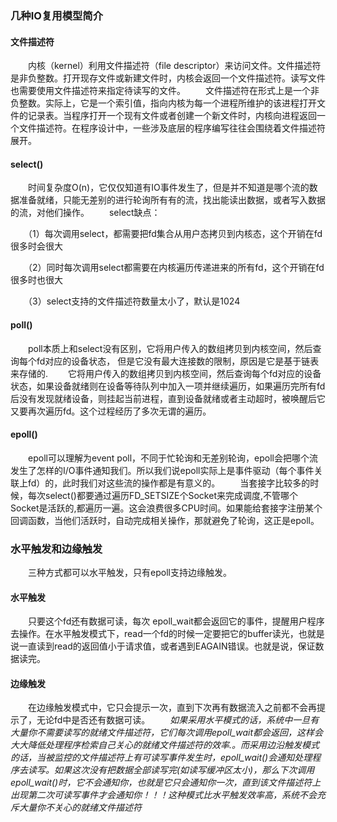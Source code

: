 ### 几种IO复用模型简介
#### 文件描述符
　　内核（kernel）利用文件描述符（file descriptor）来访问文件。文件描述符是非负整数。打开现存文件或新建文件时，内核会返回一个文件描述符。读写文件也需要使用文件描述符来指定待读写的文件。
　　文件描述符在形式上是一个非负整数。实际上，它是一个索引值，指向内核为每一个进程所维护的该进程打开文件的记录表。当程序打开一个现有文件或者创建一个新文件时，内核向进程返回一个文件描述符。在程序设计中，一些涉及底层的程序编写往往会围绕着文件描述符展开。
#### select()
　　时间复杂度O(n)，它仅仅知道有IO事件发生了，但是并不知道是哪个流的数据准备就绪，只能无差别的进行轮询所有有的流，找出能读出数据，或者写入数据的流，对他们操作。
　　select缺点：
    
　　（1）每次调用select，都需要把fd集合从用户态拷贝到内核态，这个开销在fd很多时会很大
    
　　（2）同时每次调用select都需要在内核遍历传递进来的所有fd，这个开销在fd很多时也很大
    
　　（3）select支持的文件描述符数量太小了，默认是1024
#### poll()
　　poll本质上和select没有区别，它将用户传入的数组拷贝到内核空间，然后查询每个fd对应的设备状态， 但是它没有最大连接数的限制，原因是它是基于链表来存储的.
　　它将用户传入的数组拷贝到内核空间，然后查询每个fd对应的设备状态，如果设备就绪则在设备等待队列中加入一项并继续遍历，如果遍历完所有fd后没有发现就绪设备，则挂起当前进程，直到设备就绪或者主动超时，被唤醒后它又要再次遍历fd。这个过程经历了多次无谓的遍历。
#### epoll()
　　epoll可以理解为event poll，不同于忙轮询和无差别轮询，epoll会把哪个流发生了怎样的I/O事件通知我们。所以我们说epoll实际上是事件驱动（每个事件关联上fd）的，此时我们对这些流的操作都是有意义的。
　　当套接字比较多的时候，每次select()都要通过遍历FD_SETSIZE个Socket来完成调度,不管哪个Socket是活跃的,都遍历一遍。这会浪费很多CPU时间。如果能给套接字注册某个回调函数，当他们活跃时，自动完成相关操作，那就避免了轮询，这正是epoll。

### 水平触发和边缘触发
　　三种方式都可以水平触发，只有epoll支持边缘触发。
#### 水平触发
　　只要这个fd还有数据可读，每次 epoll_wait都会返回它的事件，提醒用户程序去操作。在水平触发模式下，read一个fd的时候一定要把它的buffer读光，也就是说一直读到read的返回值小于请求值，或者遇到EAGAIN错误。也就是说，保证数据读完。
#### 边缘触发
　　在边缘触发模式中，它只会提示一次，直到下次再有数据流入之前都不会再提示了，无论fd中是否还有数据可读。
　　*如果采用水平模式的话，系统中一旦有大量你不需要读写的就绪文件描述符，它们每次调用epoll_wait都会返回，这样会大大降低处理程序检索自己关心的就绪文件描述符的效率.。而采用边沿触发模式的话，当被监控的文件描述符上有可读写事件发生时，epoll_wait()会通知处理程序去读写。如果这次没有把数据全部读写完(如读写缓冲区太小)，那么下次调用epoll_wait()时，它不会通知你，也就是它只会通知你一次，直到该文件描述符上出现第二次可读写事件才会通知你！！！这种模式比水平触发效率高，系统不会充斥大量你不关心的就绪文件描述符*

　　